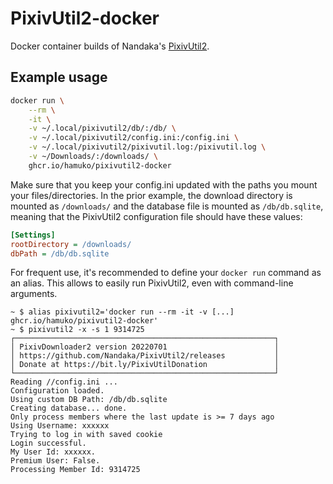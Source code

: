 # PixivUtil2-docker

Docker container builds of Nandaka's [PixivUtil2](https://github.com/Nandaka/PixivUtil2/).

## Example usage

```bash
docker run \
    --rm \
    -it \
    -v ~/.local/pixivutil2/db/:/db/ \
    -v ~/.local/pixivutil2/config.ini:/config.ini \
    -v ~/.local/pixivutil2/pixivutil.log:/pixivutil.log \
    -v ~/Downloads/:/downloads/ \
    ghcr.io/hamuko/pixivutil2-docker
```

Make sure that you keep your config.ini updated with the paths you mount your files/directories. In the prior example, the download directory is mounted as `/downloads/` and the database file is mounted as `/db/db.sqlite`, meaning that the PixivUtil2 configuration file should have these values:

```ini
[Settings]
rootDirectory = /downloads/
dbPath = /db/db.sqlite
```

For frequent use, it's recommended to define your `docker run` command as an alias. This allows to easily run PixivUtil2, even with command-line arguments.

```
~ $ alias pixivutil2='docker run --rm -it -v [...] ghcr.io/hamuko/pixivutil2-docker'
~ $ pixivutil2 -x -s 1 9314725
┌──────────────────────────────────────────────────────────┐
│ PixivDownloader2 version 20220701                        │
│ https://github.com/Nandaka/PixivUtil2/releases           │
│ Donate at https://bit.ly/PixivUtilDonation               │
└──────────────────────────────────────────────────────────┘
Reading //config.ini ...
Configuration loaded.
Using custom DB Path: /db/db.sqlite
Creating database... done.
Only process members where the last update is >= 7 days ago
Using Username: xxxxxx
Trying to log in with saved cookie
Login successful.
My User Id: xxxxxx.
Premium User: False.
Processing Member Id: 9314725
```
